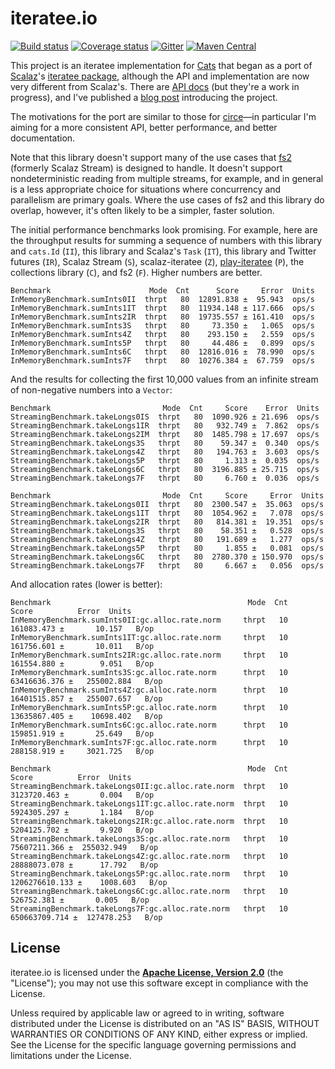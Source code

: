 # iteratee.io

[![Build status](https://img.shields.io/travis/travisbrown/iteratee/master.svg)](https://travis-ci.org/travisbrown/iteratee)
[![Coverage status](https://img.shields.io/codecov/c/github/travisbrown/iteratee/master.svg)](https://codecov.io/github/travisbrown/iteratee)
[![Gitter](https://img.shields.io/badge/gitter-join%20chat-green.svg)](https://gitter.im/travisbrown/iteratee)
[![Maven Central](https://img.shields.io/maven-central/v/io.iteratee/iteratee-core_2.11.svg)](https://maven-badges.herokuapp.com/maven-central/io.iteratee/iteratee-core_2.11)

This project is an iteratee implementation for [Cats][cats] that began as a port of
[Scalaz][scalaz]'s [iteratee package][scalaz-iteratee], although the API and implementation are now
very different from Scalaz's. There are [API docs][api-docs] (but they're a work in progress), and
I've published a [blog post][intro] introducing the project.

The motivations for the port are similar to those for [circe][circe]—in particular I'm aiming for a
more consistent API, better performance, and better documentation.

Note that this library doesn't support many of the use cases that [fs2][fs2] (formerly Scalaz
Stream) is designed to handle. It doesn't support nondeterministic reading from multiple streams,
for example, and in general is a less appropriate choice for situations where concurrency and
parallelism are primary goals. Where the use cases of fs2 and this library do overlap, however, it's
often likely to be a simpler, faster solution.

The initial performance benchmarks look promising. For example, here are the throughput results for
summing a sequence of numbers with this library and `cats.Id` (`II`), this library and Scalaz's
`Task` (`IT`), this library and Twitter futures (`IR`), Scalaz Stream (`S`), scalaz-iteratee (`Z`),
[play-iteratee][play-iteratee] (`P`), the collections library (`C`), and fs2 (`F`). Higher numbers
are better.

```
Benchmark                      Mode  Cnt      Score     Error  Units
InMemoryBenchmark.sumInts0II  thrpt   80  12891.838 ±  95.943  ops/s
InMemoryBenchmark.sumInts1IT  thrpt   80  11934.148 ± 117.666  ops/s
InMemoryBenchmark.sumInts2IR  thrpt   80  19735.557 ± 161.410  ops/s
InMemoryBenchmark.sumInts3S   thrpt   80     73.350 ±   1.065  ops/s
InMemoryBenchmark.sumInts4Z   thrpt   80    293.150 ±   2.559  ops/s
InMemoryBenchmark.sumInts5P   thrpt   80     44.486 ±   0.899  ops/s
InMemoryBenchmark.sumInts6C   thrpt   80  12816.016 ±  78.990  ops/s
InMemoryBenchmark.sumInts7F   thrpt   80  10276.384 ±  67.759  ops/s
```

And the results for collecting the first 10,000 values from an infinite stream of non-negative
numbers into a `Vector`:

```
Benchmark                         Mode  Cnt     Score    Error  Units
StreamingBenchmark.takeLongs0IS  thrpt   80  1090.926 ± 21.696  ops/s
StreamingBenchmark.takeLongs1IR  thrpt   80   932.749 ±  7.862  ops/s
StreamingBenchmark.takeLongs2IM  thrpt   80  1485.798 ± 17.697  ops/s
StreamingBenchmark.takeLongs3S   thrpt   80    59.347 ±  0.340  ops/s
StreamingBenchmark.takeLongs4Z   thrpt   80   194.763 ±  3.603  ops/s
StreamingBenchmark.takeLongs5P   thrpt   80     1.313 ±  0.035  ops/s
StreamingBenchmark.takeLongs6C   thrpt   80  3196.885 ± 25.715  ops/s
StreamingBenchmark.takeLongs7F   thrpt   80     6.760 ±  0.036  ops/s

Benchmark                         Mode  Cnt     Score     Error  Units
StreamingBenchmark.takeLongs0II  thrpt   80  2300.547 ±  35.063  ops/s
StreamingBenchmark.takeLongs1IT  thrpt   80  1054.962 ±   7.078  ops/s
StreamingBenchmark.takeLongs2IR  thrpt   80   814.381 ±  19.351  ops/s
StreamingBenchmark.takeLongs3S   thrpt   80    58.351 ±   0.528  ops/s
StreamingBenchmark.takeLongs4Z   thrpt   80   191.689 ±   1.277  ops/s
StreamingBenchmark.takeLongs5P   thrpt   80     1.855 ±   0.081  ops/s
StreamingBenchmark.takeLongs6C   thrpt   80  2780.370 ± 150.970  ops/s
StreamingBenchmark.takeLongs7F   thrpt   80     6.667 ±   0.056  ops/s
```

And allocation rates (lower is better):

```
Benchmark                                            Mode  Cnt          Score          Error  Units
InMemoryBenchmark.sumInts0II:gc.alloc.rate.norm     thrpt   10     161083.473 ±       10.157   B/op
InMemoryBenchmark.sumInts1IT:gc.alloc.rate.norm     thrpt   10     161756.601 ±       10.011   B/op
InMemoryBenchmark.sumInts2IR:gc.alloc.rate.norm     thrpt   10     161554.880 ±        9.051   B/op
InMemoryBenchmark.sumInts3S:gc.alloc.rate.norm      thrpt   10   63416636.376 ±   255002.884   B/op
InMemoryBenchmark.sumInts4Z:gc.alloc.rate.norm      thrpt   10   16401515.857 ±   255007.657   B/op
InMemoryBenchmark.sumInts5P:gc.alloc.rate.norm      thrpt   10   13635867.405 ±    10698.402   B/op
InMemoryBenchmark.sumInts6C:gc.alloc.rate.norm      thrpt   10     159851.919 ±       25.649   B/op
InMemoryBenchmark.sumInts7F:gc.alloc.rate.norm      thrpt   10     288158.919 ±     3021.725   B/op

Benchmark                                            Mode  Cnt          Score          Error  Units
StreamingBenchmark.takeLongs0II:gc.alloc.rate.norm  thrpt   10     3123720.463 ±       0.004   B/op
StreamingBenchmark.takeLongs1IT:gc.alloc.rate.norm  thrpt   10     5924305.297 ±       1.184   B/op
StreamingBenchmark.takeLongs2IR:gc.alloc.rate.norm  thrpt   10     5204125.702 ±       9.920   B/op
StreamingBenchmark.takeLongs3S:gc.alloc.rate.norm   thrpt   10    75607211.366 ±  255032.949   B/op
StreamingBenchmark.takeLongs4Z:gc.alloc.rate.norm   thrpt   10    28888073.078 ±      17.792   B/op
StreamingBenchmark.takeLongs5P:gc.alloc.rate.norm   thrpt   10  1206276610.133 ±    1008.603   B/op
StreamingBenchmark.takeLongs6C:gc.alloc.rate.norm   thrpt   10      526752.381 ±       0.005   B/op
StreamingBenchmark.takeLongs7F:gc.alloc.rate.norm   thrpt   10   650663709.714 ±  127478.253   B/op
```

## License

iteratee.io is licensed under the **[Apache License, Version 2.0][apache]** (the
"License"); you may not use this software except in compliance with the License.

Unless required by applicable law or agreed to in writing, software
distributed under the License is distributed on an "AS IS" BASIS,
WITHOUT WARRANTIES OR CONDITIONS OF ANY KIND, either express or implied.
See the License for the specific language governing permissions and
limitations under the License.

[apache]: http://www.apache.org/licenses/LICENSE-2.0
[api-docs]: http://travisbrown.github.io/iteratee/api/#io.iteratee.package
[cats]: https://github.com/typelevel/cats
[circe]: https://github.com/travisbrown/circe
[fs2]: https://github.com/functional-streams-for-scala/fs2
[intro]: https://meta.plasm.us/posts/2016/01/08/yet-another-iteratee-library/
[monix]: https://github.com/monixio/monix
[play-iteratee]: https://www.playframework.com/documentation/2.5.x/Iteratees
[scalaz]: https://github.com/scalaz/scalaz
[scalaz-iteratee]: https://github.com/scalaz/scalaz/tree/series/7.2.x/iteratee/src/main/scala/scalaz/iteratee
